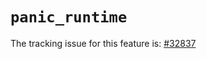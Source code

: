 # `panic_runtime`

The tracking issue for this feature is: [#32837]

[#32837]: https://github.com/rust-lang/rust/issues/32837



